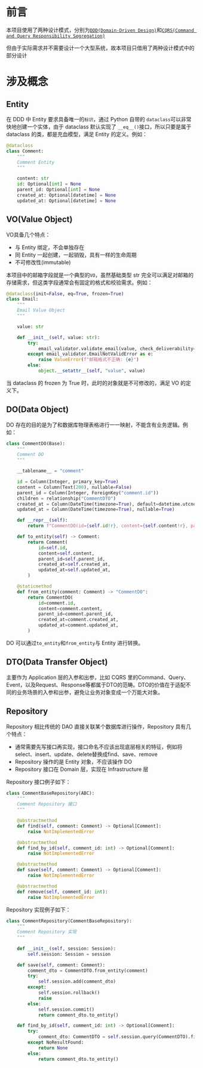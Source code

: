 # 前言

本项目使用了两种设计模式，分别为[`DDD(Domain-Driven Design)`](https://www.domainlanguage.com/wp-content/uploads/2016/05/DDD_Reference_2015-03.pdf)和[`CQRS(Command and Query Responsibility Segregation)`](https://docs.microsoft.com/en-us/azure/architecture/patterns/cqrs)

但由于实际需求并不需要设计一个大型系统，故本项目只借用了两种设计模式中的部分设计

# 涉及概念

## Entity

在 DDD 中 Entity 要求具备唯一的`标识`，通过 Python 自带的 `dataclass`可以非常快地创建一个实体，由于 dataclass 默认实现了 `__eq__()`接口，所以只要是属于 dataclass 的类，都是充血模型，满足 Entity 的定义。例如：

```python
@dataclass
class Comment:
    """
    Comment Entity
    """

    content: str
    id: Optional[int] = None
    parent_id: Optional[int] = None
    created_at: Optional[datetime] = None
    updated_at: Optional[datetime] = None
```

## VO(Value Object)

VO具备几个特点：

- 与 Entity 绑定，不会单独存在
- 同 Entity 一起创建，一起销毁，具有一样的生命周期
- 不可修改性(immutable)

本项目中的邮箱字段就是一个典型的`VO`，虽然基础类型 str 完全可以满足对邮箱的存储需求，但这类字段通常会有固定的格式和校验需求。例如：

```python
@dataclass(init=False, eq=True, frozen=True)
class Email:
    """
    Email Value Object
    """

    value: str

    def __init__(self, value: str):
        try:
            email_validator.validate_email(value, check_deliverability=False)
        except email_validator.EmailNotValidError as e:
            raise ValueError(f"邮箱格式不正确: {e}")
        else:
            object.__setattr__(self, "value", value)
```

当 dataclass 的 frozen 为 True 时，此时的对象就是不可修改的，满足 VO 的定义下。

## DO(Data Object)

DO 存在的目的是为了和数据库物理表格进行一一映射，不能含有业务逻辑。例如：

```python
class CommentDO(Base):
    """
    Comment DO
    """

    __tablename__ = "comment"

    id = Column(Integer, primary_key=True)
    content = Column(Text(200), nullable=False)
    parent_id = Column(Integer, ForeignKey("comment.id"))
    children = relationship("CommentDTO")
    created_at = Column(DateTime(timezone=True), default=datetime.utcnow())
    updated_at = Column(DateTime(timezone=True), nullable=True)

    def __repr__(self):
        return f"CommentDO(id={self.id!r}, content={self.content!r}, parent_id={self.parent_id!r})"

    def to_entity(self) -> Comment:
        return Comment(
            id=self.id,
            content=self.content,
            parent_id=self.parent_id,
            created_at=self.created_at,
            updated_at=self.updated_at,
        )

    @staticmethod
    def from_entity(comment: Comment) -> "CommentDO":
        return CommentDO(
            id=comment.id,
            content=comment.content,
            parent_id=comment.parent_id,
            created_at=comment.created_at,
            updated_at=comment.updated_at,
        )
```

DO 可以通过`to_entity`和`from_entity`与 Entity 进行转换。

## DTO(Data Transfer Object)

主要作为 Application 层的入参和出参，比如 CQRS 里的Command、Query、Event，以及Request、Response等都属于DTO的范畴。DTO的价值在于适配不同的业务场景的入参和出参，避免让业务对象变成一个万能大对象。

## Repository

Repository 相比传统的 DAO 直接关联某个数据库进行操作，Repository 具有几个特点：

- 通常需要先写接口再实现，接口命名不应该出现底层相关的特征，例如将select、insert、update、delete替换成find、save、remove
- Repository 操作的是 Entity 对象，不应该操作 DO
- Repository 接口在 Domain 层，实现在 Infrastructure 层

Repository 接口例子如下：

```python
class CommentBaseRepository(ABC):
    """
    Comment Repository 接口
    """

    @abstractmethod
    def find(self, comment: Comment) -> Optional[Comment]:
        raise NotImplementedError

    @abstractmethod
    def find_by_id(self, comment_id: int) -> Optional[Comment]:
        raise NotImplementedError

    @abstractmethod
    def save(self, comment: Comment) -> Optional[Comment]:
        raise NotImplementedError

    @abstractmethod
    def remove(self, comment_id: int):
        raise NotImplementedError

```

Repository 实现例子如下：

```python
class CommentRepository(CommentBaseRepository):
    """
    Comment Repository 实现
    """
    
    def __init__(self, session: Session):
        self.session: Session = session

    def save(self, comment: Comment):
        comment_dto = CommentDTO.from_entity(comment)
        try:
            self.session.add(comment_dto)
        except:
            self.session.rollback()
            raise
        else:
            self.session.commit()
            return comment_dto.to_entity()

    def find_by_id(self, comment_id: int) -> Optional[Comment]:
        try:
            comment_dto: CommentDTO = self.session.query(CommentDTO).filter_by(id=comment_id).one()
        except NoResultFound:
            return None
        else:
            return comment_dto.to_entity()
```

